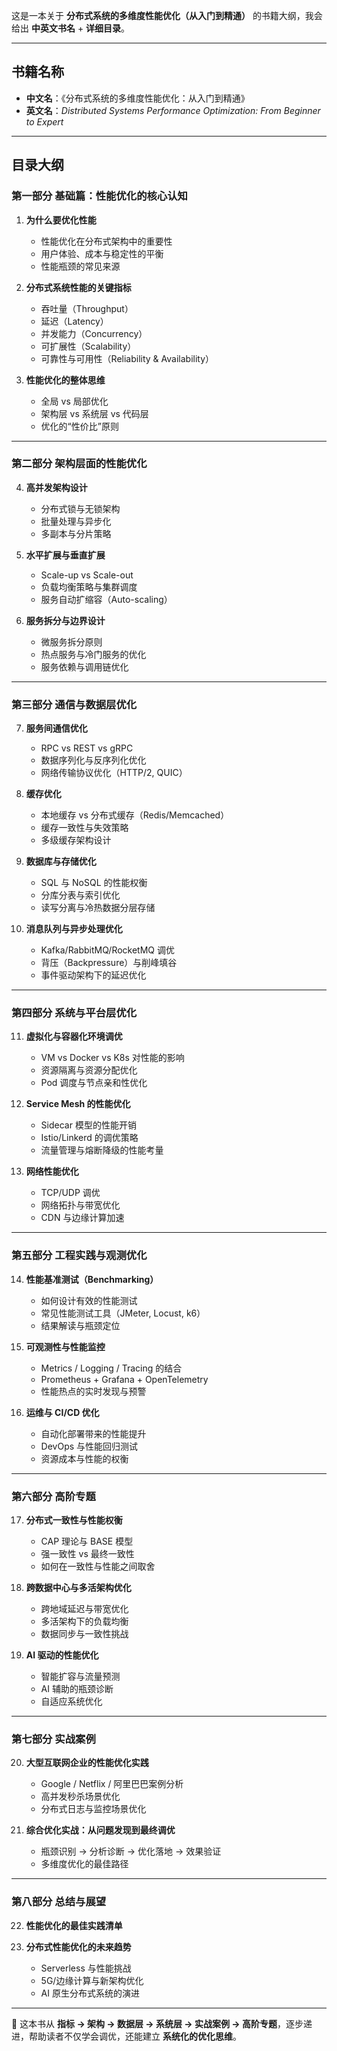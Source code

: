 这是一本关于 **分布式系统的多维度性能优化（从入门到精通）** 的书籍大纲，我会给出 **中英文书名** + **详细目录**。

---

## 书籍名称

* **中文名**：《分布式系统的多维度性能优化：从入门到精通》
* **英文名**：*Distributed Systems Performance Optimization: From Beginner to Expert*

---

## 目录大纲

### **第一部分 基础篇：性能优化的核心认知**

1. **为什么要优化性能**

   * 性能优化在分布式架构中的重要性
   * 用户体验、成本与稳定性的平衡
   * 性能瓶颈的常见来源

2. **分布式系统性能的关键指标**

   * 吞吐量（Throughput）
   * 延迟（Latency）
   * 并发能力（Concurrency）
   * 可扩展性（Scalability）
   * 可靠性与可用性（Reliability & Availability）

3. **性能优化的整体思维**

   * 全局 vs 局部优化
   * 架构层 vs 系统层 vs 代码层
   * 优化的“性价比”原则

---

### **第二部分 架构层面的性能优化**

4. **高并发架构设计**

   * 分布式锁与无锁架构
   * 批量处理与异步化
   * 多副本与分片策略

5. **水平扩展与垂直扩展**

   * Scale-up vs Scale-out
   * 负载均衡策略与集群调度
   * 服务自动扩缩容（Auto-scaling）

6. **服务拆分与边界设计**

   * 微服务拆分原则
   * 热点服务与冷门服务的优化
   * 服务依赖与调用链优化

---

### **第三部分 通信与数据层优化**

7. **服务间通信优化**

   * RPC vs REST vs gRPC
   * 数据序列化与反序列化优化
   * 网络传输协议优化（HTTP/2, QUIC）

8. **缓存优化**

   * 本地缓存 vs 分布式缓存（Redis/Memcached）
   * 缓存一致性与失效策略
   * 多级缓存架构设计

9. **数据库与存储优化**

   * SQL 与 NoSQL 的性能权衡
   * 分库分表与索引优化
   * 读写分离与冷热数据分层存储

10. **消息队列与异步处理优化**

    * Kafka/RabbitMQ/RocketMQ 调优
    * 背压（Backpressure）与削峰填谷
    * 事件驱动架构下的延迟优化

---

### **第四部分 系统与平台层优化**

11. **虚拟化与容器化环境调优**

    * VM vs Docker vs K8s 对性能的影响
    * 资源隔离与资源分配优化
    * Pod 调度与节点亲和性优化

12. **Service Mesh 的性能优化**

    * Sidecar 模型的性能开销
    * Istio/Linkerd 的调优策略
    * 流量管理与熔断降级的性能考量

13. **网络性能优化**

    * TCP/UDP 调优
    * 网络拓扑与带宽优化
    * CDN 与边缘计算加速

---

### **第五部分 工程实践与观测优化**

14. **性能基准测试（Benchmarking）**

    * 如何设计有效的性能测试
    * 常见性能测试工具（JMeter, Locust, k6）
    * 结果解读与瓶颈定位

15. **可观测性与性能监控**

    * Metrics / Logging / Tracing 的结合
    * Prometheus + Grafana + OpenTelemetry
    * 性能热点的实时发现与预警

16. **运维与 CI/CD 优化**

    * 自动化部署带来的性能提升
    * DevOps 与性能回归测试
    * 资源成本与性能的权衡

---

### **第六部分 高阶专题**

17. **分布式一致性与性能权衡**

    * CAP 理论与 BASE 模型
    * 强一致性 vs 最终一致性
    * 如何在一致性与性能之间取舍

18. **跨数据中心与多活架构优化**

    * 跨地域延迟与带宽优化
    * 多活架构下的负载均衡
    * 数据同步与一致性挑战

19. **AI 驱动的性能优化**

    * 智能扩容与流量预测
    * AI 辅助的瓶颈诊断
    * 自适应系统优化

---

### **第七部分 实战案例**

20. **大型互联网企业的性能优化实践**

    * Google / Netflix / 阿里巴巴案例分析
    * 高并发秒杀场景优化
    * 分布式日志与监控场景优化

21. **综合优化实战：从问题发现到最终调优**

    * 瓶颈识别 → 分析诊断 → 优化落地 → 效果验证
    * 多维度优化的最佳路径

---

### **第八部分 总结与展望**

22. **性能优化的最佳实践清单**
23. **分布式性能优化的未来趋势**

    * Serverless 与性能挑战
    * 5G/边缘计算与新架构优化
    * AI 原生分布式系统的演进

---

📌 这本书从 **指标 → 架构 → 数据层 → 系统层 → 实战案例 → 高阶专题**，逐步递进，帮助读者不仅学会调优，还能建立 **系统化的优化思维**。
